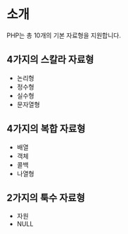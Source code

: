 # 소개

PHP는 총 10개의 기본 자료형을 지원합니다.

## 4가지의 스칼라 자료형
* 논리형
* 정수형
* 실수형
* 문자열형

## 4가지의 복합 자료형
* 배열
* 객체
* 콜백
* 나열형

## 2가지의 툭수 자료형
* 자원
* NULL
